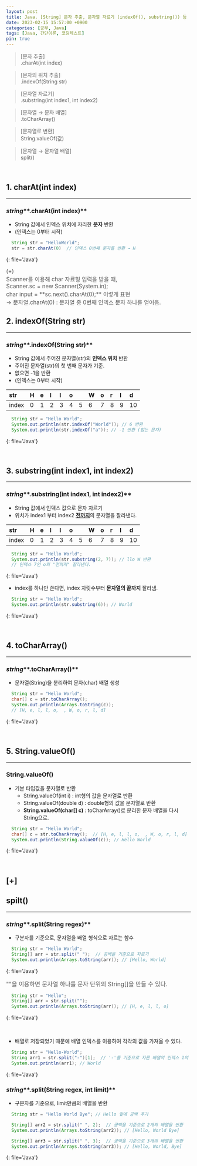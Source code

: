 ```yaml
---
layout: post
title: Java. [String] 문자 추출, 문자열 자르기 (indexOf(), substring()) 등 
date: 2023-02-15 15:57:00 +0900
categories: [공부, Java]
tags: [Java, 간단이론, 코딩테스트]
pin: true
---
```


> [문자 추출] 
\
> .charAt(int index)

> [문자의 위치 추출] 
\
> .indexOf(String str)

> [문자열 자르기] 
\
> .substring(int index1, int index2)

> [문자열 → 문자 배열] 
\
> .toCharArray()

> [문자열로 변환]
\
> String.valueOf(값)

> [문자열 → 문자열 배열] 
\
> split()

<br>

<!-- todo: *string*.charAt(int index) : 특정 위치 문자 리턴 -->
## 1. charAt(int index)
---
### *string***.charAt(int index)**
* String 값에서 인덱스 위치에 자리한 **문자** 반환
* (인덱스는 0부터 시작)

```java
  String str = "HelloWorld";
  str = str.charAt(0)  // 인덱스 0번째 문자를 반환 → H
```
{: file='Java'}

<span style='font-size: 0.95rem; color: #555;'>
(+)<br>
Scanner를 이용해 char 자료형 입력을 받을 때,<br>
Scanner.sc = new Scanner(System.in);<br>
char input = **sc.next().charAt(0);** 이렇게 표현<br>
→ 문자열.charAt(0) : 문자열 중 0번째 인덱스 문자 하나를 얻어옴.
</span> 

<br>

<!-- todo: indexOf(String str) : 문자열 내에서 문자열의 위치를 리턴 -->
## 2. indexOf(String str)
---
### *string***.indexOf(String str)**
* String 값에서 주어진 문자열(str)의 **인덱스 위치** 반환 
* 주어진 문자열(str)의 첫 번째 문자가 기준.
* 없으면 -1을 반환
* (인덱스는 0부터 시작)

|  str  | H | e | l | l | o |   | W | o | r | l | d |
|:------|:--|:--|:--|:--|:--|:--|:--|:--|:--|:--|:--|
| index | 0 | 1 | 2 | 3 | 4 | 5 | 6 | 7 | 8 | 9 | 10|

```java
  String str = "Hello World";
  System.out.println(str.indexOf("World")); // 6 반환
  System.out.println(str.indexOf("a")); // -1 반환 (없는 문자)
```
{: file='Java'}

<br>


<!-- todo: substring(int beginindex) : beginindex위치에서 끝까지 잘라낸 새로운 문자열을 리턴 -->
<!-- todo: substring(int beginindex, int endindex) -->
## 3. substring(int index1, int index2)
---
### *string***.substring(int index1, int index2)**
* String 값에서 인덱스 값으로 문자 자르기
* 위치가 index1 부터 index2 <u><b>전까지</b></u>의 문자열을 잘라낸다.

|  str  | H | e | l | l | o |   | W | o | r | l | d |
|:------|:--|:--|:--|:--|:--|:--|:--|:--|:--|:--|:--|
| index | 0 | 1 | 2 | 3 | 4 | 5 | 6 | 7 | 8 | 9 | 10|

```java
  String str = "Hello World";
  System.out.println(str.substring(2, 7)); // llo W 반환
  // 인덱스 7인 o의 "전까지" 잘라낸다.
```
{: file='Java'}

* index를 하나만 쓴다면, index 자릿수부터 **문자열의 끝까지** 잘라냄.

```java
  String str = "Hello World";
  System.out.println(str.substring(6)); // World
```
{: file='Java'}

<br>

<!-- todo: 문자열을 분리시켜서 문자 배열 생성 toCharArray()-->
## 4. toCharArray()
---
### *string***.toCharArray()**
* 문자열(String)을 분리하여 문자(char) 배열 생성
```java
  String str = "Hello World";
  char[] c = str.toCharArray();  
  System.out.println(Arrays.toString(c));
  // [H, e, l, l, o,  , W, o, r, l, d]
```
{: file='Java'}

<br>


<!-- todo: String.valueOf() : toCharArray()로 나눈 문자배열을 String화 시켜줌 -->
## 5. String.valueOf() 
---
### **String.valueOf()**
* 기본 타입값을 문자열로 반환
  * String.valueOf(int i) : int형의 값을 문자열로 반환
  * String.valueOf(double d) : double형의 값을 문자열로 반환
  * **String.valueOf(char[] c)** : toCharArray()로 분리한 문자 배열을 다시 String으로.

```java
  String str = "Hello World";
  char[] c = str.toCharArray();  // [H, e, l, l, o,  , W, o, r, l, d]
  System.out.println(String.valueOf(c)); // Hello World
```
{: file='Java'}

<br>

## [+]
## spilt()
---
### *string***.split(String regex)**
* 구분자를 기준으로, 문자열을 배열 형식으로 자르는 함수

```java
  String str = "Hello World";
  String[] arr = str.split(" ");  // 공백을 기준으로 자르기
  System.out.println(Arrays.toString(arr)); // [Hello, World]
```
{: file='Java'}


<span style='font-size: 1rem; color: #555;'>
""을 이용하면 문자열 하나를 문자 단위의 String[]을 만들 수 있다.
</span>

```java
  String str = "Hello";
  String[] arr = str.split(""); 
  System.out.println(Arrays.toString(arr)); // [H, e, l, l, o]
```
{: file='Java'}

<br>

* 배열로 저장되었기 때문에 배열 인덱스를 이용하여 각각의 값을 가져올 수 있다.

```java
  String str = "Hello-World";
  String arr1 = str.split("-")[1];  // '-'를 기준으로 자른 배열의 인덱스 1의 값
  System.out.println(arr1); // World
```
{: file='Java'}

### *string***.split(String regex, int limit)**
* 구분자를 기준으로, limit만큼의 배열을 반환

```java
  String str = "Hello World Bye"; // Hello 앞에 공백 추가

  String[] arr2 = str.split(" ", 2);  // 공백을 기준으로 2개의 배열을 반환
  System.out.println(Arrays.toString(arr2)); // [Hello, World Bye]

  String[] arr3 = str.split(" ", 3);  // 공백을 기준으로 3개의 배열을 반환
  System.out.println(Arrays.toString(arr3)); // [Hello, World, Bye]
```
{: file='Java'}